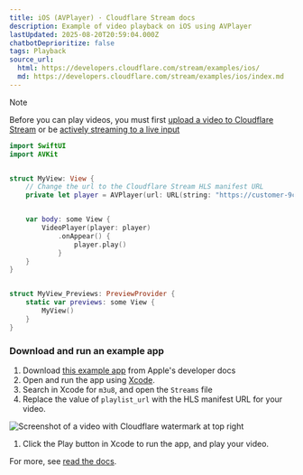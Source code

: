 ```yaml
---
title: iOS (AVPlayer) · Cloudflare Stream docs
description: Example of video playback on iOS using AVPlayer
lastUpdated: 2025-08-20T20:59:04.000Z
chatbotDeprioritize: false
tags: Playback
source_url:
  html: https://developers.cloudflare.com/stream/examples/ios/
  md: https://developers.cloudflare.com/stream/examples/ios/index.md
---
```


Note

Before you can play videos, you must first [upload a video to Cloudflare Stream](https://developers.cloudflare.com/stream/uploading-videos/) or be [actively streaming to a live input](https://developers.cloudflare.com/stream/stream-live)

```swift
import SwiftUI
import AVKit


struct MyView: View {
    // Change the url to the Cloudflare Stream HLS manifest URL
    private let player = AVPlayer(url: URL(string: "https://customer-9cbb9x7nxdw5hb57.cloudflarestream.com/8f92fe7d2c1c0983767649e065e691fc/manifest/video.m3u8")!)


    var body: some View {
        VideoPlayer(player: player)
            .onAppear() {
                player.play()
            }
    }
}


struct MyView_Previews: PreviewProvider {
    static var previews: some View {
        MyView()
    }
}
```

### Download and run an example app

1. Download [this example app](https://developer.apple.com/documentation/avfoundation/offline_playback_and_storage/using_avfoundation_to_play_and_persist_http_live_streams) from Apple's developer docs
2. Open and run the app using [Xcode](https://developer.apple.com/xcode/).
3. Search in Xcode for `m3u8`, and open the `Streams` file
4. Replace the value of `playlist_url` with the HLS manifest URL for your video.

![Screenshot of a video with Cloudflare watermark at top right](https://developers.cloudflare.com/_astro/ios-example-screenshot-edit-hls-url.CK2bGBBG_Z1npgqh.webp)

1. Click the Play button in Xcode to run the app, and play your video.

For more, see [read the docs](https://developers.cloudflare.com/stream/viewing-videos/using-own-player/ios/).
